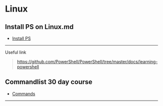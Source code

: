 # Linux

## Install PS on Linux.md
- [Install PS](https://github.com/k1n1mod/Linux/blob/main/Install%20PS%20on%20Linux.md)
----

Useful link
>https://github.com/PowerShell/PowerShell/tree/master/docs/learning-powershell

## Commandlist 30 day course
- [Commands](https://github.com/k1n1mod/Linux/tree/main/Linux_Kurs/Befehlslisten)
----